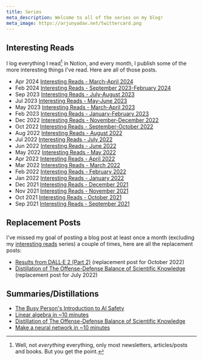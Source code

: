 ```yaml
---
title: Series
meta_description: Welcome to all of the series on my blog!
meta_image: https://arjunyadav.net/twittercard.png
---
```


<h2 id="interesting-reads">Interesting Reads</h2>

I log everything I read[^1] in Notion, and every month, I publish some of the more interesting things I've read. Here are all of those posts.

- <time>Apr 2024</time> [Interesting Reads - March-April 2024](/blog/interesting-reads-march-april-2024)
- <time>Feb 2024</time> [Interesting Reads - September 2023-February 2024](/blog/interesting-reads-september-2023-february-2024)
- <time>Sep 2023</time> [Interesting Reads - July-August 2023](/blog/interesting-reads-july-august-2023)
- <time>Jul 2023</time> [Interesting Reads - May-June 2023](/blog/interesting-reads-may-june-2023)
- <time>May 2023</time> [Interesting Reads - March-April 2023](/blog/interesting-reads-march-april-2023)
- <time>Feb 2023</time> [Interesting Reads - January-February 2023](/blog/interesting-reads-january-february-2023)
- <time>Dec 2022</time> [Interesting Reads - November-December 2022](/blog/interesting-reads-november-december-2022)
- <time>Oct 2022</time> [Interesting Reads - September-October 2022](/blog/interesting-reads-september-october-2022)
- <time>Aug 2022</time> [Interesting Reads - August 2022](/blog/interesting-reads-august-2022)
- <time>Jul 2022</time> [Interesting Reads - July 2022](/blog/interesting-reads-july-2022)
- <time>Jun 2022</time> [Interesting Reads - June 2022](/blog/interesting-reads-june-2022)
- <time>May 2022</time> [Interesting Reads - May 2022](/blog/interesting-reads-may-2022)
- <time>Apr 2022</time> [Interesting Reads - April 2022](/blog/interesting-reads-april-2022)
- <time>Mar 2022</time> [Interesting Reads - March 2022](/blog/interesting-reads-march-2022)
- <time>Feb 2022</time> [Interesting Reads - February 2022](/blog/interesting-reads-february-2022)
- <time>Jan 2022</time> [Interesting Reads - January 2022](/blog/interesting-reads-january-2022)
- <time>Dec 2021</time> [Interesting Reads - December 2021](/blog/interesting-reads-december-2021)
- <time>Nov 2021</time> [Interesting Reads - November 2021](/blog/interesting-reads-november-2021)
- <time>Oct 2021</time> [Interesting Reads - October 2021](/blog/interesting-reads-october-2021)
- <time>Sep 2021</time> [Interesting Reads - September 2021](/blog/interesting-reads-september-2021)

<h2 id="replacement-posts">Replacement Posts</h2>

I've missed my goal of posting a blog post at least once a month (excluding my [interesting reads](/#interesting-reads) series) a couple of times, here are all the replacement posts:

- [Results from DALL·E 2 (Part 2)](/blog/results-from-dalle-2-part-2) (replacement post for October 2022)
- [Distillation of The Offense-Defense Balance of Scientific Knowledge](/blog/distillation-of-the-offense-defense-balance-of-scientific-knowledge) (replacement post for July 2022)

[^1]: Well, not _everything_ everything, only most newsletters, articles/posts and books. But you get the point.

<h2 id="summaries-distillations">Summaries/Distillations</h2>

- [The Busy Person's Introduction to AI Safety](/blog/the-busy-persons-introduction-to-ai-safety)
- [Linear algebra in ~10 minutes](blog/linear-algebra-in-10-minutes)
- [Distillation of The Offense-Defense Balance of Scientific Knowledge](/blog/distillation-of-the-offense-defense-balance-of-scientific-knowledge)
- [Make a neural network in ~10 minutes](/blog/make-a-neural-network-in-10-minutes)

[^1]: Well, not _everything_ everything, only most newsletters, articles/posts and books. But you get the point.
